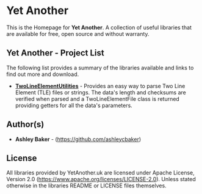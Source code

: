 # Yet Another
This is the Homepage for **Yet Another**. A collection of useful libraries that are available for free, open source and without warranty.

## Yet Another - Project List
The following list provides a summary of the libraries available and links to find out more and download.

*  [**TwoLineElementUtilities**](https://github.com/yetanother-uk/TwoLineElementUtilities) - Provides an easy way to parse Two Line Element (TLE) files or strings. The data's length and checksums are verified when parsed and a TwoLineElementFile class is returned providing getters for all the data's parameters.

## Author(s)
* **Ashley Baker** - (https://github.com/ashleycbaker)

## License
All libraries provided by YetAnother.uk are licensed under Apache License, Version 2.0 (https://www.apache.org/licenses/LICENSE-2.0). Unless stated otherwise in the libraries README or LICENSE files themselves.